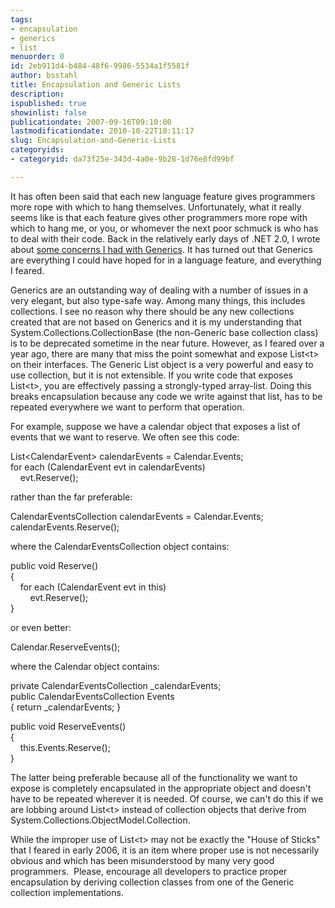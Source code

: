 ```yaml
---
tags:
- encapsulation
- generics
- list
menuorder: 0
id: 2eb911d4-b484-48f6-9986-5534a1f5581f
author: bsstahl
title: Encapsulation and Generic Lists
description: 
ispublished: true
showinlist: false
publicationdate: 2007-09-16T09:10:00
lastmodificationdate: 2010-10-22T18:11:17
slug: Encapsulation-and-Generic-Lists
categoryids:
- categoryid: da73f25e-343d-4a0e-9b28-1d76e8fd99bf

---
```


It has often been said that each new language feature gives programmers more rope with which to hang themselves. Unfortunately, what it really seems like is that each feature gives other programmers more rope with which to hang me, or you, or whomever the next poor schmuck is who has to deal with their code. Back in the relatively early days of .NET 2.0, I wrote about [some concerns I had with Generics](http://74.125.95.132/post.aspx?id=a23af054-42e2-47a9-874e-d7b4d8eadb5b). It has turned out that Generics are everything I could have hoped for in a language feature, and everything I feared.

Generics are an outstanding way of dealing with a number of issues in a very elegant, but also type-safe way. Among many things, this includes collections. I see no reason why there should be any new collections created that are not based on Generics and it is my understanding that System.Collections.CollectionBase (the non-Generic base collection class) is to be deprecated sometime in the near future. However, as I feared over a year ago, there are many that miss the point somewhat and expose List&lt;t&gt; on their interfaces. The Generic List object is a very powerful and easy to use collection, but it is not extensible. If you write code that exposes List&lt;t&gt;, you are effectively passing a strongly-typed array-list. Doing this breaks encapsulation because any code we write against that list, has to be repeated everywhere we want to perform that operation.

For example, suppose we have a calendar object that exposes a list of events that we want to reserve. We often see this code:

List&lt;CalendarEvent&gt; calendarEvents = Calendar.Events;  
 for each (CalendarEvent evt in calendarEvents)  
     evt.Reserve();

rather than the far preferable:

CalendarEventsCollection calendarEvents = Calendar.Events;  
 calendarEvents.Reserve();

where the CalendarEventsCollection object contains:

public void Reserve()  
 {  
     for each (CalendarEvent evt in this)  
         evt.Reserve();   
 }

or even better:

Calendar.ReserveEvents();

where the Calendar object contains:

private CalendarEventsCollection \_calendarEvents;  
 public CalendarEventsCollection Events  
 { return \_calendarEvents; }  
  
 public void ReserveEvents()  
 {  
     this.Events.Reserve();  
 }

The latter being preferable because all of the functionality we want to expose is completely encapsulated in the appropriate object and doesn't have to be repeated wherever it is needed. Of course, we can't do this if we are lobbing around List&lt;t&gt; instead of collection objects that derive from System.Collections.ObjectModel.Collection.

While the improper use of List&lt;t&gt; may not be exactly the "House of Sticks" that I feared in early 2006, it is an item where proper use is not necessarily obvious and which has been misunderstood by many very good programmers.  Please, encourage all developers to practice proper encapsulation by deriving collection classes from one of the Generic collection implementations.

